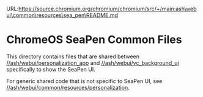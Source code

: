 URL:https://source.chromium.org/chromium/chromium/src/+/main:ash\webui\common\resources\sea_pen\README.md
# ChromeOS SeaPen Common Files

This directory contains files that are shared between
[//ash/webui/personalization_app](https://source.chromium.org/chromium/chromium/src/+/main:ash/webui/personalization_app/resources)
and [//ash/webui/vc_background_ui](https://source.chromium.org/chromium/chromium/src/+/main:ash/webui/vc_background_ui/resources)
specifically to show the SeaPen UI.

For generic shared code that is not specific to SeaPen UI, see
[//ash/webui/common/resources/personalization](https://source.chromium.org/chromium/chromium/src/+/main:ash/webui/common/resources/personalization).

